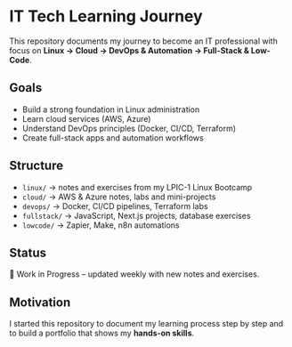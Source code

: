 # IT Tech Learning Journey

This repository documents my journey to become an IT professional with focus on **Linux → Cloud → DevOps & Automation → Full-Stack & Low-Code**.

## Goals
- Build a strong foundation in Linux administration
- Learn cloud services (AWS, Azure)
- Understand DevOps principles (Docker, CI/CD, Terraform)
- Create full-stack apps and automation workflows

## Structure
- `linux/` → notes and exercises from my LPIC-1 Linux Bootcamp  
- `cloud/` → AWS & Azure notes, labs and mini-projects  
- `devops/` → Docker, CI/CD pipelines, Terraform labs  
- `fullstack/` → JavaScript, Next.js projects, database exercises  
- `lowcode/` → Zapier, Make, n8n automations  

## Status
🚧 Work in Progress – updated weekly with new notes and exercises.  

## Motivation
I started this repository to document my learning process step by step and to build a portfolio that shows my **hands-on skills**.
